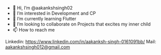 - 👋 Hi, I’m @aakankshsingh02
- 👀 I’m interested in Development and CP
- 🌱 I’m currently learning Flutter
- 💞️ I’m looking to collaborate on Projects that excites my inner child
- 📫 How to reach me 


Linkedin: https://www.linkedin.com/in/aakanksh-singh-0161091bb/
Mail: aakankshsingh012@gmail.com

<!---
aakankshsingh02/aakankshsingh02 is a ✨ special ✨ repository because its `README.md` (this file) appears on your GitHub profile.
You can click the Preview link to take a look at your changes.
--->
